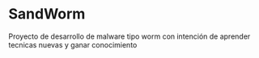 # SandWorm
Proyecto de desarrollo de malware tipo worm con intención de aprender tecnicas nuevas y ganar conocimiento
